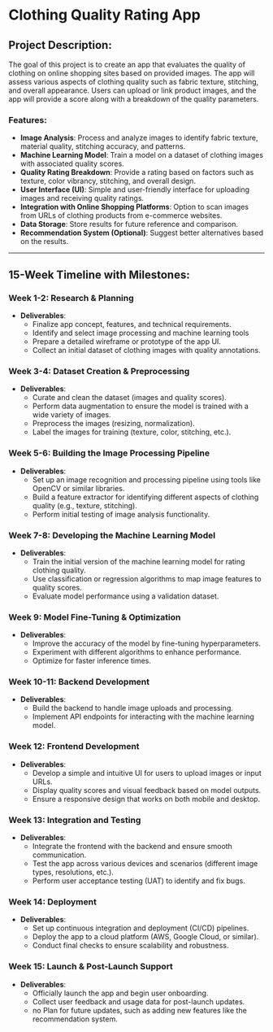 # Clothing Quality Rating App

## Project Description:
The goal of this project is to create an app that evaluates the quality of clothing on online shopping sites based on provided images. The app will assess various aspects of clothing quality such as fabric texture, stitching, and overall appearance. Users can upload or link product images, and the app will provide a score along with a breakdown of the quality parameters.

### Features:
- **Image Analysis**: Process and analyze images to identify fabric texture, material quality, stitching accuracy, and patterns.
- **Machine Learning Model**: Train a model on a dataset of clothing images with associated quality scores.
- **Quality Rating Breakdown**: Provide a rating based on factors such as texture, color vibrancy, stitching, and overall design.
- **User Interface (UI)**: Simple and user-friendly interface for uploading images and receiving quality ratings.
- **Integration with Online Shopping Platforms**: Option to scan images from URLs of clothing products from e-commerce websites.
- **Data Storage**: Store results for future reference and comparison.
- **Recommendation System (Optional)**: Suggest better alternatives based on the results.

---

## 15-Week Timeline with Milestones:

### **Week 1-2: Research & Planning**
- **Deliverables**: 
  - Finalize app concept, features, and technical requirements.
  - Identify and select image processing and machine learning tools
  - Prepare a detailed wireframe or prototype of the app UI.
  - Collect an initial dataset of clothing images with quality annotations.
  
### **Week 3-4: Dataset Creation & Preprocessing**
- **Deliverables**:
  - Curate and clean the dataset (images and quality scores).
  - Perform data augmentation to ensure the model is trained with a wide variety of images.
  - Preprocess the images (resizing, normalization).
  - Label the images for training (texture, color, stitching, etc.).

### **Week 5-6: Building the Image Processing Pipeline**
- **Deliverables**:
  - Set up an image recognition and processing pipeline using tools like OpenCV or similar libraries.
  - Build a feature extractor for identifying different aspects of clothing quality (e.g., texture, stitching).
  - Perform initial testing of image analysis functionality.

### **Week 7-8: Developing the Machine Learning Model**
- **Deliverables**:
  - Train the initial version of the machine learning model for rating clothing quality.
  - Use classification or regression algorithms to map image features to quality scores.
  - Evaluate model performance using a validation dataset.

### **Week 9: Model Fine-Tuning & Optimization**
- **Deliverables**:
  - Improve the accuracy of the model by fine-tuning hyperparameters.
  - Experiment with different algorithms to enhance performance.
  - Optimize for faster inference times.

### **Week 10-11: Backend Development**
- **Deliverables**:
  - Build the backend to handle image uploads and processing.
  - Implement API endpoints for interacting with the machine learning model.
  
### **Week 12: Frontend Development**
- **Deliverables**:
  - Develop a simple and intuitive UI for users to upload images or input URLs.
  - Display quality scores and visual feedback based on model outputs.
  - Ensure a responsive design that works on both mobile and desktop.

### **Week 13: Integration and Testing**
- **Deliverables**:
  - Integrate the frontend with the backend and ensure smooth communication.
  - Test the app across various devices and scenarios (different image types, resolutions, etc.).
  - Perform user acceptance testing (UAT) to identify and fix bugs.

### **Week 14: Deployment**
- **Deliverables**:
  - Set up continuous integration and deployment (CI/CD) pipelines.
  - Deploy the app to a cloud platform (AWS, Google Cloud, or similar).
  - Conduct final checks to ensure scalability and robustness.

### **Week 15: Launch & Post-Launch Support**
- **Deliverables**:
  - Officially launch the app and begin user onboarding.
  - Collect user feedback and usage data for post-launch updates.
  - no Plan for future updates, such as adding new features like the recommendation system.